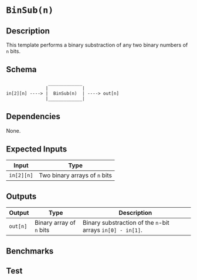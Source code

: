# `BinSub(n)`

## Description

This template performs a binary substraction of any two binary numbers of `n` bits. 

## Schema

```
                _____________     
               |             |
in[2][n] ----> |  BinSub(n)  | ----> out[n]
               |_____________|     
```

## Dependencies

None. 

## Expected Inputs

| Input              | Type                           |
| -------------      | -------------                  | 
| `in[2][n]`         | Two binary arrays of `n` bits  |

## Outputs

| Output        | Type                      | Description     |
| ------------- | -------------             | ----------      | 
| `out[n]`      | Binary array of `n` bits  | Binary substraction of the `n`-bit arrays `in[0] - in[1]`. |

## Benchmarks 

## Test